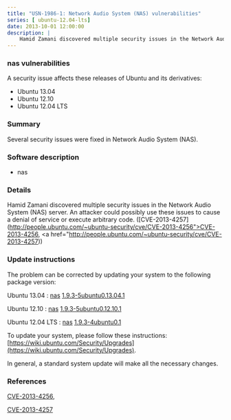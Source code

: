 ```yaml
---
title: "USN-1986-1: Network Audio System (NAS) vulnerabilities"
series: [ ubuntu-12.04-lts]
date: 2013-10-01 12:00:00
description: |
    Hamid Zamani discovered multiple security issues in the Network Audio System (NAS) server. An attacker could possibly use these issues to cause a denial of service or execute arbitrary code. ([CVE-2013-4257](http://people.ubuntu.com/~ubuntu-security/cve/CVE-2013-4256">CVE-2013-4256</a>, <a href="http://people.ubuntu.com/~ubuntu-security/cve/CVE-2013-4257)) 
--- 
```

 
### nas vulnerabilities

A security issue affects these releases of Ubuntu and its derivatives:

* Ubuntu 13.04
* Ubuntu 12.10
* Ubuntu 12.04 LTS

### Summary

Several security issues were fixed in Network Audio System (NAS). 

### Software description

* nas 

### Details

Hamid Zamani discovered multiple security issues in the Network Audio System (NAS) server. An attacker could possibly use these issues to cause a denial of service or execute arbitrary code. ([CVE-2013-4257](http://people.ubuntu.com/~ubuntu-security/cve/CVE-2013-4256">CVE-2013-4256</a>, <a href="http://people.ubuntu.com/~ubuntu-security/cve/CVE-2013-4257)) 

### Update instructions

The problem can be corrected by updating your system to the following package version:

Ubuntu 13.04
 : [nas](https://launchpad.net/ubuntu/+source/nas) <span> [1.9.3-5ubuntu0.13.04.1](https://launchpad.net/ubuntu/+source/nas/1.9.3-5ubuntu0.13.04.1) </span> 

Ubuntu 12.10
 : [nas](https://launchpad.net/ubuntu/+source/nas) <span> [1.9.3-5ubuntu0.12.10.1](https://launchpad.net/ubuntu/+source/nas/1.9.3-5ubuntu0.12.10.1) </span> 

Ubuntu 12.04 LTS
 : [nas](https://launchpad.net/ubuntu/+source/nas) <span> [1.9.3-4ubuntu0.1](https://launchpad.net/ubuntu/+source/nas/1.9.3-4ubuntu0.1) </span> 

To update your system, please follow these instructions: [https://wiki.ubuntu.com/Security/Upgrades](https://wiki.ubuntu.com/Security/Upgrades).

In general, a standard system update will make all the necessary changes. 

### References

 [CVE-2013-4256](http://people.ubuntu.com/~ubuntu-security/cve/CVE-2013-4256), 

 [CVE-2013-4257](http://people.ubuntu.com/~ubuntu-security/cve/CVE-2013-4257)
 
